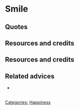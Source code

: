 # Smile



## Quotes

## Resources and credits

## Resources and credits

## Related advices

- 
<br/>[Categories:](../Categories/index.md) [Happiness](../Categories/Happiness.md)